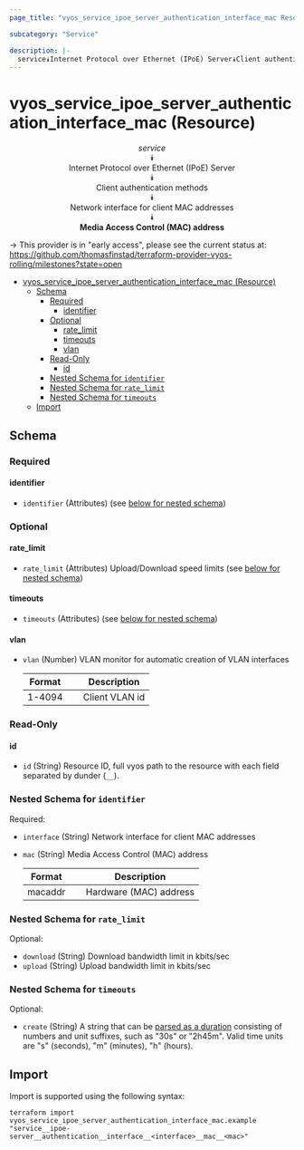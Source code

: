 ```yaml
---
page_title: "vyos_service_ipoe_server_authentication_interface_mac Resource - vyos"

subcategory: "Service"

description: |-
  service⯯Internet Protocol over Ethernet (IPoE) Server⯯Client authentication methods⯯Network interface for client MAC addresses⯯Media Access Control (MAC) address
---
```


# vyos_service_ipoe_server_authentication_interface_mac (Resource)
<center>


*service*  
⯯  
Internet Protocol over Ethernet (IPoE) Server  
⯯  
Client authentication methods  
⯯  
Network interface for client MAC addresses  
⯯  
**Media Access Control (MAC) address**


</center>

-> This provider is in "early access", please see the current status at: https://github.com/thomasfinstad/terraform-provider-vyos-rolling/milestones?state=open

<!--TOC-->

- [vyos_service_ipoe_server_authentication_interface_mac (Resource)](#vyos_service_ipoe_server_authentication_interface_mac-resource)
  - [Schema](#schema)
    - [Required](#required)
      - [identifier](#identifier)
    - [Optional](#optional)
      - [rate_limit](#rate_limit)
      - [timeouts](#timeouts)
      - [vlan](#vlan)
    - [Read-Only](#read-only)
      - [id](#id)
    - [Nested Schema for `identifier`](#nested-schema-for-identifier)
    - [Nested Schema for `rate_limit`](#nested-schema-for-rate_limit)
    - [Nested Schema for `timeouts`](#nested-schema-for-timeouts)
  - [Import](#import)

<!--TOC-->

<!-- schema generated by tfplugindocs -->
## Schema

### Required

#### identifier
- `identifier` (Attributes) (see [below for nested schema](#nestedatt--identifier))

### Optional

#### rate_limit
- `rate_limit` (Attributes) Upload/Download speed limits (see [below for nested schema](#nestedatt--rate_limit))
#### timeouts
- `timeouts` (Attributes) (see [below for nested schema](#nestedatt--timeouts))
#### vlan
- `vlan` (Number) VLAN monitor for automatic creation of VLAN interfaces

    |  Format  &emsp;|  Description     |
    |----------|------------------|
    |  1-4094  &emsp;|  Client VLAN id  |

### Read-Only

#### id
- `id` (String) Resource ID, full vyos path to the resource with each field separated by dunder (`__`).

<a id="nestedatt--identifier"></a>
### Nested Schema for `identifier`

Required:

- `interface` (String) Network interface for client MAC addresses
- `mac` (String) Media Access Control (MAC) address

    |  Format   &emsp;|  Description             |
    |-----------|--------------------------|
    |  macaddr  &emsp;|  Hardware (MAC) address  |


<a id="nestedatt--rate_limit"></a>
### Nested Schema for `rate_limit`

Optional:

- `download` (String) Download bandwidth limit in kbits/sec
- `upload` (String) Upload bandwidth limit in kbits/sec


<a id="nestedatt--timeouts"></a>
### Nested Schema for `timeouts`

Optional:

- `create` (String) A string that can be [parsed as a duration](https://pkg.go.dev/time#ParseDuration) consisting of numbers and unit suffixes, such as &#34;30s&#34; or &#34;2h45m&#34;. Valid time units are &#34;s&#34; (seconds), &#34;m&#34; (minutes), &#34;h&#34; (hours).

## Import

Import is supported using the following syntax:

```shell
terraform import vyos_service_ipoe_server_authentication_interface_mac.example "service__ipoe-server__authentication__interface__<interface>__mac__<mac>"
```
